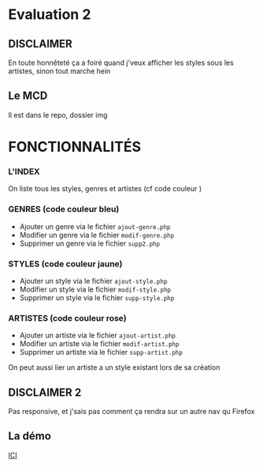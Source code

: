 # Evaluation 2


## DISCLAIMER 
En toute honnêteté ça a foiré quand j'veux afficher les styles sous les artistes, sinon tout marche hein 
 
## Le MCD 
Il est dans le repo, dossier img 

# FONCTIONNALITÉS
### L'INDEX
On liste tous les styles, genres et artistes (cf code couleur )
### GENRES (code couleur bleu)
- Ajouter un genre via le fichier `ajout-genre.php`
- Modifier un genre via le fichier `modif-genre.php`
- Supprimer un genre via le fichier `supp2.php`
### STYLES (code couleur jaune)
- Ajouter un style via le fichier `ajout-style.php`
- Modifier un style via le fichier `modif-style.php`
- Supprimer un style via le fichier `supp-style.php`
### ARTISTES (code couleur rose)
- Ajouter un artiste via le fichier `ajout-artist.php`
- Modifier un artiste via le fichier `modif-artist.php`
- Supprimer un artiste via le fichier `supp-artist.php`

On peut aussi lier un artiste a un style existant lors de sa création

## DISCLAIMER 2
Pas responsive, et j'sais pas comment ça rendra sur un autre nav qu Firefox


## La démo 
[ICI](https://briefsdev5.000webhostapp.com/)

